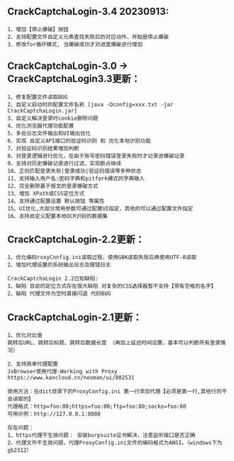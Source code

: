 

## CrackCaptchaLogin-3.4 20230913:

```
1、增加【停止爆破】按钮 
2、支持配置文件自定义元素查找失败后的对应动作，开始是停止爆破 
3、修改for循环模式, 当爆破成功才对进度爆破进行增加
```



## CrackCaptchaLogin-3.0 -> CrackCaptchaLogin3.3更新：

```
1、修复配置文件读取BUG
2、自定义启动时的配置文件名称 [java -Dconfig=xxx.txt -jar CrackCaptchaLogin.jar]
3、自定义解决登录时cookie删除问题
4、优化浏览器代理功能配置
5、多处日志文件输出和UI输出优化
6、实现 自定义API接口的验证码识别 和 优化本地识别功能 
7、对验证码识别结果增加判断
8、对登录逻辑进行优化，在由于账号密码错误登录失败时才记录进爆破记录
9、支持对历史爆破记录进行过滤，实现断点继续
10、正则匹配登录失败|登录成功|验证码错误等多种状态
11、支持输入用户名:密码字典和pitfork模式的字典输入
12、完全删除基于报文的登录爆破方式
13、增加 XPath或CSS定位方式
14、支持通过配置设置 默认按钮 等属性
15、UI优化,大部分常用参数可通过配置UI指定，其他的可以通过配置文件指定
16、支持自定义配置本地OCR识别的数据集
```



## CrackCaptchaLogin-2.2更新：

```
1、优化编码roxyConfig.ini读取过程，使用GBK读取失败后再使用UTF-8读取
2、增加代理设置的系统输出日志及报错日志

CrackCaptchaLogin 2.2已知缺陷:
1、缺陷 目前的定位方式存在很大缺陷 对复杂的CSS选择器暂不支持【带有空格的名字】
2、缺陷 代理文件为空时直接闪退 代码BUG
```



## CrackCaptchaLogin-2.1更新：

```
1、优化对比值
跳转后URL、跳转后标题、跳转后数据长度 （再加上延迟时间设置，基本可以判断所有登录情况）

2、支持简单代理配置
JxBrowser使用代理-Working with Proxy
https://www.kancloud.cn/neoman/ui/802531

使用方法：在dict目录下的ProxyConfig.ini 第一行添加代理【必须是第一行,其他行的不会读取的】
代理格式：http=foo:80;https=foo:80;ftp=foo:80;socks=foo:80 
可用示例：http://127.0.0.1:8080

存在问题：
1、https代理不生效问题： 安装burpsuite证书解决，注意监听端口是否正确
2、代理文件不生效问题，代理ProxyConfig.ini文件的编码格式为ANSI。（windows下为gb2312）
```




